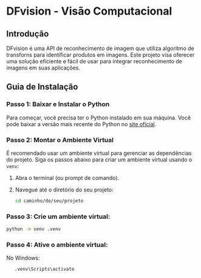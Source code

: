 # DFvision - Visão Computacional

## Introdução
DFvision é uma API de reconhecimento de imagem que utiliza algoritmo de transforns para identificar produtos em imagens. Este projeto visa oferecer uma solução eficiente e fácil de usar para integrar reconhecimento de imagens em suas aplicações.

## Guia de Instalação

### Passo 1: Baixar e Instalar o Python
Para começar, você precisa ter o Python instalado em sua máquina. Você pode baixar a versão mais recente do Python no [site oficial](https://www.python.org/downloads/).

### Passo 2: Montar o Ambiente Virtual
É recomendado usar um ambiente virtual para gerenciar as dependências do projeto. Siga os passos abaixo para criar um ambiente virtual usando o `venv`:

1. Abra o terminal (ou prompt de comando).
2. Navegue até o diretório do seu projeto:

   ```bash
   cd caminho/do/seu/projeto


### Passo 3: Crie um ambiente virtual:

   ```bash
   python -m venv .venv
   ```
### Passo 4: Ative o ambiente virtual:

No Windows:
```bash
   .venv\Scripts\activate
   ```


